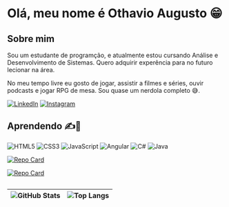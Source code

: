 # Olá, meu nome é Othavio Augusto 😁

## Sobre mim 
Sou um estudante de programção, e atualmente estou cursando Análise e Desenvolvimento de Sistemas. Quero adquirir experência para no futuro lecionar na área.

No meu tempo livre eu gosto de jogar, assistir a filmes e séries, ouvir podcasts e jogar RPG de mesa. Sou quase um nerdola completo 😅.

[![LinkedIn](https://img.shields.io/badge/LinkedIn-000?style=for-the-badge&logo=linkedin&logoColor=0E76A8)](https://www.linkedin.com/in/othavio-augusto/) 
[![Instagram](https://img.shields.io/badge/Instagram-000?style=for-the-badge&logo=instagram)](https://www.instagram.com/thavaodg/)


## Aprendendo ✍️📖
![HTML5](https://img.shields.io/badge/HTML5-000?style=for-the-badge&logo=html5)
![CSS3](https://img.shields.io/badge/CSS3-000?style=for-the-badge&logo=css3&logoColor=264CE4)
![JavaScript](https://img.shields.io/badge/JavaScript-000?style=for-the-badge&logo=javascript)
![Angular](https://img.shields.io/badge/Angular-000?style=for-the-badge&logo=angular&logoColor=C3002F)
![C#](https://img.shields.io/badge/C%23-000?style=for-the-badge&logo=c-sharp&logoColor=823085)
![Java](https://img.shields.io/badge/Java-000?style=for-the-badge&logo=java)



[![Repo Card](https://github-readme-stats.vercel.app/api/pin/?username=thavao&repo=AluraPlus&bg_color=000&border_color=30A3DC&show_icons=true&icon_color=30A3DC&title_color=E94D5F&text_color=FFF)](https://github.com/thavao/AluraPlus) 

[![Repo Card](https://github-readme-stats.vercel.app/api/pin/?username=thavao&repo=AluraBooks&bg_color=000&border_color=30A3DC&show_icons=true&icon_color=30A3DC&title_color=E94D5F&text_color=FFF)](https://github.com/thavao/AluraBooks) 

##
|![GitHub Stats](https://github-readme-stats.vercel.app/api?username=thavao&theme=transparent&bg_color=000&border_color=30A3DC&show_icons=true&icon_color=30A3DC&title_color=87CEEB&text_color=FFF) | ![Top Langs](https://github-readme-stats-git-masterrstaa-rickstaa.vercel.app/api/top-langs/?username=thavao&layout=compact&bg_color=000&border_color=30A3DC&title_color=87CEEB&text_color=FFF)|
|---|---|


